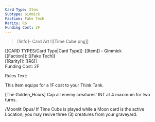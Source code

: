 ```yaml
---
Card Type: Item
Subtype: Gimmick
Faction: Fake Tech
Rarity: R6
Funding Cost: 2F
---
```

> [!info]- Card Art
> ![[Time Cube.png]]

[[CARD TYPES/Card Type|Card Type]]: [[Item]] - Gimmick  
[[Faction]]: [[Fake Tech]]  
[[Rarity]]: [[R6]]  
Funding Cost: 2F  

Rules Text:  

This Item equips for a 1F cost to your Think Tank.  

[The Golden_Hours] Cap all enemy creatures' INT at 4 maximum for two turns.   

/Moonlit Opus/ If Time Cube is played while a Moon card is the active Location, you may revive three (3) creatures from your graveyard.  